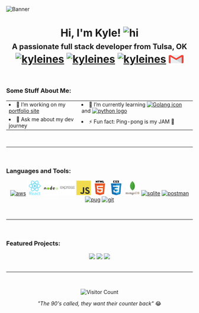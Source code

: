 <!-- BANNER -->
![Banner](https://imgur.com/jkPZl4o)

<!-- INTRO & SOCIALS -->
<h1 align="center">Hi, I'm Kyle! <img src="https://user-images.githubusercontent.com/1303154/88677602-1635ba80-d120-11ea-84d8-d263ba5fc3c0.gif" width="28px" alt="hi"> <br> 
    <span style="font-size:20px">A passionate full stack developer from Tulsa, OK</span>
    <br>
    <a href="https://linkedin.com/in/kyleines" target="blank"><img align="center" src="https://raw.githubusercontent.com/rahuldkjain/github-profile-readme-generator/master/src/images/icons/Social/linked-in-alt.svg" alt="kyleines" height="30" width="40" /></a>
    <a href="https://twitter.com/kyleines" target="blank"><img align="center" src="https://raw.githubusercontent.com/rahuldkjain/github-profile-readme-generator/master/src/images/icons/Social/twitter.svg" alt="kyleines" height="30" width="40" /></a>
    <a href="https://instagram.com/kyleines/" target="blank"><img align="center" src="https://raw.githubusercontent.com/rahuldkjain/github-profile-readme-generator/master/src/images/icons/Social/instagram.svg" alt="kyleines" height="30" width="40" /></a>
    <a target="_blank" href="mailto:kyleines@gmail.com"><img align="center" src="https://raw.githubusercontent.com/harshalrj25/MasterAssetsRepo/bc99bac4810b461f95ae7cd51fb9ed512ea644fc/gmail.svg" alt="kyleines@gmail.com" height="30" width="40" /></a>
</h1>

<br>

<!-- ABOUT ME -->
<h3 align="left">Some Stuff About Me:</h3>
<table align="center">
    <tr>
        <td><li>🔭  I’m working on my <a target="_blank" href="kyleines.github.io">portfolio site</a></li></td>
        <td><li>🌱  I’m currently learning <a target="_blank" href="https://go.dev/" ><img src="https://upload.wikimedia.org/wikipedia/commons/thumb/0/05/Go_Logo_Blue.svg/1200px-Go_Logo_Blue.svg.png" alt="Golang icon" width="35"/></a> and <a target="_blank" href="https://www.python.org/"><img src="https://raw.githubusercontent.com/rahuldkjain/github-profile-readme-generator/c919601f7ee4d1b5a7ed75a4250601c32395c45c/src/images/icons/ProgrammingLanguages/python.svg" alt="python logo" width="20"/></a></li></td>
    </tr>
    <tr>
        <td><li>💬  Ask me about my dev journey</li></td>
        <td><li>⚡  Fun fact: Ping-pong is my JAM 🏓</li></td>
    </tr>
</table>

<br>

---

<br>

<!-- LANGUAGES & TOOLS -->
<h3 align="left">Languages and Tools:</h3> 
<p align="center"> 
    <a href="https://aws.amazon.com" target="_blank"> <img src="https://raw.githubusercontent.com/rahuldkjain/github-profile-readme-generator/c919601f7ee4d1b5a7ed75a4250601c32395c45c/src/images/icons/Devops/aws.svg" alt="aws" width="40" height="40"/></a>
    <a href="https://reactjs.org/" target="_blank"> <img src="https://raw.githubusercontent.com/devicons/devicon/master/icons/react/react-original-wordmark.svg" alt="react" width="40" height="40"/></a>
    <a href="https://nodejs.org" target="_blank"> <img src="https://raw.githubusercontent.com/devicons/devicon/master/icons/nodejs/nodejs-original-wordmark.svg" alt="nodejs" width="40" height="40"/></a>
    <a href="https://expressjs.com" target="_blank"> <img src="https://raw.githubusercontent.com/devicons/devicon/master/icons/express/express-original-wordmark.svg" alt="express" width="40" height="40"/></a>
    <a href="https://developer.mozilla.org/en-US/docs/Web/JavaScript" target="_blank"> <img src="https://raw.githubusercontent.com/devicons/devicon/master/icons/javascript/javascript-original.svg" alt="javascript" width="40" height="40"/></a> 
    <a href="https://www.w3.org/html/" target="_blank"> <img src="https://raw.githubusercontent.com/devicons/devicon/master/icons/html5/html5-original-wordmark.svg" alt="html5" width="40" height="40"/></a>
    <a href="https://www.w3schools.com/css/" target="_blank"> <img src="https://raw.githubusercontent.com/devicons/devicon/master/icons/css3/css3-original-wordmark.svg" alt="css3" width="40" height="40"/></a>
    <a href="https://www.mongodb.com/" target="_blank"> <img src="https://raw.githubusercontent.com/devicons/devicon/master/icons/mongodb/mongodb-original-wordmark.svg" alt="mongodb" width="40" height="40"/></a>
    <a href="https://www.sqlite.org/" target="_blank"> <img src="https://www.vectorlogo.zone/logos/sqlite/sqlite-icon.svg" alt="sqlite" width="40" height="40"/></a>
    <a href="https://postman.com" target="_blank"><img src="https://www.vectorlogo.zone/logos/getpostman/getpostman-icon.svg" alt="postman" width="40" height="40"/></a>
    <a href="https://pugjs.org" target="_blank"> <img src="https://cdn.worldvectorlogo.com/logos/pug.svg" alt="pug" width="40" height="40"/></a>
    <a href="https://git-scm.com/" target="_blank"> <img src="https://www.vectorlogo.zone/logos/git-scm/git-scm-icon.svg" alt="git" width="40" height="40"/></a>
</p>

<br>

---

<br>

<!-- PROJECT REPOS -->
<h3 align="left">Featured Projects:</h3>
<div align="center">
    <a target="_blank" href="https://github.com/kyleines/Full-Stack-React-App-with-a-Rest-API"><img src="https://github-readme-stats.vercel.app/api/pin/?username=kyleines&repo=full-stack-react-app-with-a-rest-api" width="300"/></a>
    <a target="_blank" href="https://github.com/kyleines/School-Database-REST-API"><img src="https://github-readme-stats.vercel.app/api/pin/?username=kyleines&repo=School-Database-REST-API" width="300"/></a>
    <a target="_blank" href="https://github.com/kyleines/SQL-Library-Manager"><img src="https://github-readme-stats.vercel.app/api/pin/?username=kyleines&repo=sql-library-manager" width="300"/></a>
    <!-- <a target="_blank" href="https://github.com/kyleines/React-Gallery-App "><img src="https://github-readme-stats.vercel.app/api/pin/?username=kyleines&repo=React-Gallery-App" width="300"/></a>
    <a target="_blank" href="https://github.com/kyleines/Project-Portfolio"><img src="https://github-readme-stats.vercel.app/api/pin/?username=kyleines&repo=Project-Portfolio" width="300"/></a>
    <a target="_blank" href="https://github.com/kyleines/Employee-Directory"><img src="https://github-readme-stats.vercel.app/api/pin/?username=kyleines&repo=Employee-Directory" width="300"/></a>
    <a target="_blank" href="https://github.com/kyleines/Phrase-Hunter-Game"><img src="https://github-readme-stats.vercel.app/api/pin/?username=kyleines&repo=Phrase-Hunter-Game" width="300"/></a>
    <a target="_blank" href="https://github.com/kyleines/Interactive-Form"><img src="https://github-readme-stats.vercel.app/api/pin/?username=kyleines&repo=Interactive-Form" width="300"/></a>
    <a target="_blank" href="https://github.com/kyleines/Student-Directory"><img src="https://github-readme-stats.vercel.app/api/pin/?username=kyleines&repo=Student-Directory" width="300"/></a>
    <a target="_blank" href="https://github.com/kyleines/a_random_quote_generator-v1"><img src="https://github-readme-stats.vercel.app/api/pin/?username=kyleines&repo=a_random_quote_generator-v1" width="300"/></a> -->
</div>

<br>

---

<br>

<div align="center">

![Visitor Count](https://profile-counter.glitch.me/kyleines/count.svg)

*"The 90's called, they want their counter back"* 😂

</div>

<!-- <h3 align="left">Stats:</h3>
<p align="center"><img src="https://github-readme-stats.vercel.app/api?username=kyleines&show_icons=true&locale=en" alt="kyleines" /></p> -->
